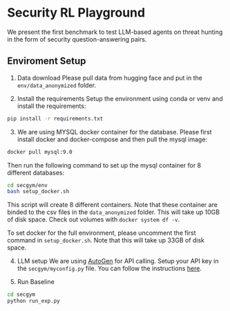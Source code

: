# Security RL Playground

We present the first benchmark to test LLM-based agents on threat hunting in the form of security question-answering pairs.


## Enviroment Setup

1. Data download
Please pull data from hugging face and put in the `env/data_anonymized` folder.

2. Install the requirements
Setup the environment using conda or venv and install the requirements:
```bash
pip install -r requirements.txt
```

3. We are using MYSQL docker container for the database. Please first install docker and docker-compose and then pull the mysql image:

```bash
docker pull mysql:9.0
```

Then run the following command to set up the mysql container for 8 different databases:

```bash
cd secgym/env
bash setup_docker.sh
```

This script will create 8 different containers. Note that these container are binded to the csv files in the `data_anonymized` folder. This will take up 10GB of disk space.
Check out volumes with `docker system df -v`.

To set docker for the full environment, please uncomment the first command in `setup_docker.sh`. Note that this will take up 33GB of disk space.


4. LLM setup
We are using [AutoGen](https://autogen-ai.github.io/autogen/) for API calling. Setup your API key in the `secgym/myconfig.py` file. You can follow the instructions [here](https://autogen-ai.github.io/autogen/docs/notebooks/autogen_uniformed_api_calling#config-list-setup).



5. Run Baseline
```bash
cd secgym
python run_exp.py
```

